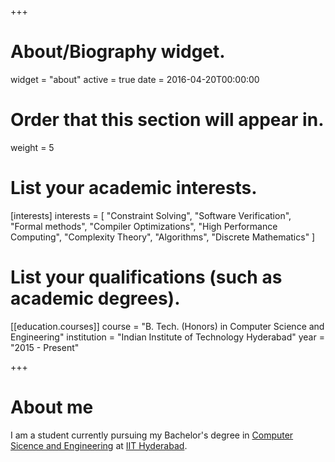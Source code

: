+++
# About/Biography widget.
widget = "about"
active = true
date = 2016-04-20T00:00:00

# Order that this section will appear in.
weight = 5

# List your academic interests.
[interests]
  interests = [
    "Constraint Solving",
    "Software Verification",
    "Formal methods",
    "Compiler Optimizations",
    "High Performance Computing",
    "Complexity Theory",
    "Algorithms",
    "Discrete Mathematics"
  ]

# List your qualifications (such as academic degrees).
[[education.courses]]
  course = "B. Tech. (Honors) in Computer Science and Engineering"
  institution = "Indian Institute of Technology Hyderabad"
  year = "2015 - Present"

+++

# About me

I am a student currently pursuing my Bachelor's degree in
[Computer Sicence and Engineering](https://cse.iith.ac.in) at
[IIT Hyderabad](https://iith.ac.in).

